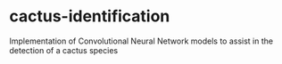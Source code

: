 # cactus-identification
Implementation of Convolutional Neural Network models to assist in the detection of a cactus species
